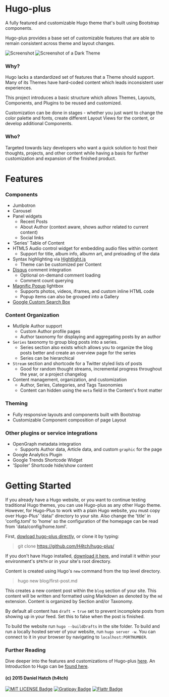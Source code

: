 
# Hugo-plus
A fully featured and customizable Hugo theme that's built using Bootstrap
components.

Hugo-plus provides a base set of customizable features that are able to remain
consistent across theme and layout changes.
	
![Screenshot](/images/screenshot.png)
![Screenshot of a Dark Theme](/images/screenshot2.png)

### Why?
Hugo lacks a standardized set of features that a Theme should support.
Many of its Themes have hard-coded content which leads inconsistent user
experiences.

This project introduces a basic structure which allows Themes, Layouts,
Components, and Plugins to be reused and customized.

Customization can be done in stages - whether you just want to change the color
palette and fonts, create different Layout Views for the content, or develop
additional Components.


### Who?
Targeted towards lazy developers who want a quick solution to host their
thoughts, projects, and other content while having a basis for further
customization and expansion of the finished product.


# Features
### Components
* Jumbotron
* Carousel
* Panel widgets
	* Recent Posts
	* About Author (context aware, shows author related to current content)
	* Social links
* 'Series' Table of Content
* HTML5 Audio control widget for embedding audio files within content
	* Support for title, album info, albumn art, and preloading of the data
* Syntax highlighting via [Hightlight.js](https://highlightjs.org/)
	* Theme can be customized per Content
* [Disqus](https://disqus.com/https://disqus.com/) comment integration
	* Optional on-demand comment loading
	* Comment count querying
* [Magnific Popup](http://dimsemenov.com/plugins/magnific-popup/) lightbox
	* Supports photos, videos, iframes, and custom inline HTML code
	* Popup items can also be grouped into a Gallery
* [Google Custom Search Box](https://cse.google.com/cse/all)


### Content Organization
* Mutliple Author support
	* Custom Author profile pages
	* Author taxonomy for displaying and aggregating posts by an author
* `Series` taxonomy to group blog posts into a series.
	* Series section also exists which allows you to organize the blog posts
		better and create an overview page for the series
	* Series can be hierarchical
* `Stream` section and shortcode for a Twitter styled lists of posts
	* Good for random thought streams, incremental progress throughout the year,
		or a project changelog
* Content management, organization, and customization
	* Author, Series, Categories, and Tags Taxonomies
	* Content can hidden using the `meta` field in the Content's front matter


### Theming
* Fully responsive layouts and components built with Bootstrap
* Customizable Component composition of page Layout


### Other plugins or service integrations
* OpenGraph metadata integration
	* Supports Author data, Article data, and custom `graphic` for the page
* Google Analytics Plugin
* Google Trends Shortcode Widget
* 'Spoiler' Shortcode hide/show content


# Getting Started
If you already have a Hugo website, or you want to continue testing traditional
Hugo themes, you can use Hugo-plus as any other Hugo theme. However, for Hugo-Plus
to work with a plain Hugo website, you must copy over Hugo-Plus' 'data/' directory
to your site. Also change the 'title' in 'config.toml' to 'home' so the configuration
of the homepage can be read from 'data/config/home.toml'.

First, [dowload hugo-plus directly](https://github.com/H4tch/hugo-plus/archive/master.zip),
or clone it by typing:
> git clone https://github.com/H4tch/hugo-plus/

If you don't have Hugo installed, [download it here.](https://github.com/spf13/hugo/releases)
and install it within your environment's `$PATH` or in your site's root directory.

Content is created using Hugo's `new` command from the top level directory.
> hugo new blog/first-post.md

This creates a new content post within the `blog` section of your site.
This content will be written and formatted using Markdown as denoted by the
`md` extension. Content is organized by Section and/or Taxonomy.

By default all content has `draft = true` set to prevent incomplete posts from
showing up in your feed. Set this to false when the post is finished.

To build the website run `hugo --buildDrafts` in the site folder.
To build and run a locally hosted server of your website, run `hugo server -w`.
You can connect to it in your browser by navigating to `localhost:PORTNUMBER`.

### Further Reading
Dive deeper into the features and customizations of Hugo-plus [here](docs/overview.md).
An Introduction to Hugo can be [found here](http://gohugo.io/overview/introduction/).


#### (c) 2015 Daniel Hatch (h4tch)
[![MIT LICENSE Badge](https://img.shields.io/github/license/mashape/apistatus.svg)](/LICENSE.md "MIT Licensed")
[![Gratipay Badge](http://img.shields.io/gratipay/danielh4tch.svg)](http://gratipay.com/danielh4tch "Support me on Gratipay")
[![Flattr Badge](http://button.flattr.com/flattr-badge-large.png)](http://flattr.com/submit/auto?user_id=h4tch&url=github.com/h4tch/hugo-plus "Flattr this")


